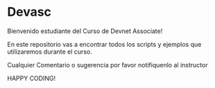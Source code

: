 # Devasc
Bienvenido estudiante del Curso de Devnet Associate!

En este repositorio vas a encontrar todos los scripts y ejemplos que utilizaremos durante el curso.

Cualquier Comentario o sugerencia por favor notifiquenlo al instructor

HAPPY CODING!
